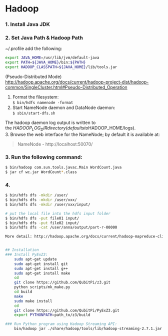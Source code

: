 # Hadoop
### 1. Install Java JDK 
### 2. Set Java Path & Hadoop Path
~/.profile add the following:
```bash
export JAVA_HOME=/usr/lib/jvm/default-java
export PATH=${JAVA_HOME}/bin:${PATH}
export HADOOP_CLASSPATH=${JAVA_HOME}/lib/tools.jar
```

(Pseudo-Distributed Mode)<br>
http://hadoop.apache.org/docs/current/hadoop-project-dist/hadoop-common/SingleCluster.html#Pseudo-Distributed_Operation<br>
1. Format the filesystem: <br>
  `$ bin/hdfs namenode -format` <br>
2. Start NameNode daemon and DataNode daemon:<br>
  `$ sbin/start-dfs.sh`<br>

The hadoop daemon log output is written to the $HADOOP_LOG_DIR directory (defaults to$HADOOP_HOME/logs).<br>
3. Browse the web interface for the NameNode; by default it is available at:<br>

> NameNode - http://localhost:50070/<br>

### 3. Run the following command:
```bash
$ bin/hadoop com.sun.tools.javac.Main WordCount.java
$ jar cf wc.jar WordCount*.class
``` 

### 4.
```bash
$ bin/hdfs dfs -mkdir /user/
$ bin/hdfs dfs -mkdir /user/xxx/
$ bin/hdfs dfs -mkdir /user/xxx/input/

# put the local file into the hdfs input folder
$ bin/hdfs dfs -put file01 input/
$ bin/hdfs dfs -put file02 input/
$ bin/hdfs dfs -cat /user/anna/output/part-r-00000

More detail: http://hadoop.apache.org/docs/current/hadoop-mapreduce-client/hadoop-mapreduce-client-core/MapReduceTutorial.html


## Installation
### Install PyExZ3:
	sudo apt-get update
	sudo apt-get install git
	sudo apt-get install g++
	sudo apt-get install make
	cd
	git clone https://github.com/QubitPi/z3.git
	python scripts/mk_make.py
	cd build
	make
	sudo make install
	cd
	git clone https://github.com/QubitPi/PyExZ3.git
	export PYTHONPATH=path_to/z3/build

### Run Python program using Hadoop Streaming API: 
	bin/hadoop jar ./share/hadoop/tools/lib/hadoop-streaming-2.7.1.jar -file python/mapper.py -mapper python/mapper.py -file python/reducer.py -reducer python/reducer.py -input /user/anna/python/input/* -output /user/anna/python/output/
